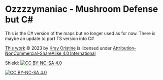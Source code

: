 # Ozzzzymaniac - Mushroom Defense but C#
 This is the C# version of the maps but no longer used as for now.
 There is maybe an update to port TS version into C#
 
 [This work](https://github.com/KrayOristine/hdef_cs) © 2023 by [Kray Oristine](https://github.com/KrayOristine) is licensed under  [Attribution-NonCommercial-ShareAlike 4.0 International](http://creativecommons.org/licenses/by-nc-sa/4.0/?ref=chooser-v1)



Shield: [![CC BY-NC-SA 4.0][cc-by-nc-sa-shield]][cc-by-nc-sa]


[![CC BY-NC-SA 4.0][cc-by-nc-sa-image]][cc-by-nc-sa]

[cc-by-nc-sa]: http://creativecommons.org/licenses/by-nc-sa/4.0/
[cc-by-nc-sa-image]: https://licensebuttons.net/l/by-nc-sa/4.0/88x31.png
[cc-by-nc-sa-shield]: https://img.shields.io/badge/License-CC%20BY--NC--SA%204.0-lightgrey.svg
